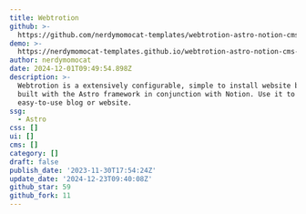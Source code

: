 ```yaml
---
title: Webtrotion
github: >-
  https://github.com/nerdymomocat-templates/webtrotion-astro-notion-cms-website-blog
demo: >-
  https://nerdymomocat-templates.github.io/webtrotion-astro-notion-cms-website-blog/
author: nerdymomocat
date: 2024-12-01T09:49:54.898Z
description: >-
  Webtrotion is a extensively configurable, simple to install website builder,
  built with the Astro framework in conjunction with Notion. Use it to create an
  easy-to-use blog or website.
ssg:
  - Astro
css: []
ui: []
cms: []
category: []
draft: false
publish_date: '2023-11-30T17:54:24Z'
update_date: '2024-12-23T09:40:08Z'
github_star: 59
github_fork: 11
---
```

